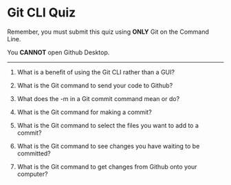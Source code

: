 # Git CLI Quiz

Remember, you must submit this quiz using __ONLY__ Git on the Command Line.

You __CANNOT__ open Github Desktop.

---

1. What is a benefit of using the Git CLI rather than a GUI?

<!-- The big downside of using GUI for Git is that we can't fully interact with Git but when using Git CLI we can use the entire Git interface  -->


2. What is the Git command to send your code to Github?

<!--  The comand to send the code to git is   git push -->


3. What does the -m in a Git commit command mean or do?

<!-- The -m  means that after  we have to write the commit message-->


4. What is the Git command for making a commit?

<!-- git commit -m "commit message"-->


5. What is the Git command to select the files you want to add to a commit?

<!-- The git command to select the files we want to add to a commit is   gir add -->


6. What is the Git command to see changes you have waiting to be committed?

<!-- git status -->


7. What is the Git command to get changes from Github onto your computer?

<!-- git pull -->



